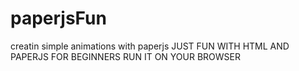 # paperjsFun
creatin simple animations with paperjs
JUST FUN WITH HTML AND PAPERJS FOR BEGINNERS
RUN IT ON YOUR BROWSER
